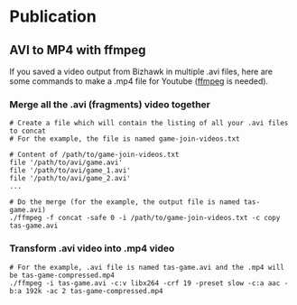# Publication

## AVI to MP4 with ffmpeg

If you saved a video output from Bizhawk in multiple .avi files, here are some commands to make a .mp4 file for Youtube ([ffmpeg](https://ffmpeg.org/download.html) is needed).

### Merge all the .avi (fragments) video together

    # Create a file which will contain the listing of all your .avi files to concat
    # For the example, the file is named game-join-videos.txt
    
    # Content of /path/to/game-join-videos.txt 
    file '/path/to/avi/game.avi'
    file '/path/to/avi/game_1.avi'
    file '/path/to/avi/game_2.avi'
    ...

    # Do the merge (for the example, the output file is named tas-game.avi)
    ./ffmpeg -f concat -safe 0 -i /path/to/game-join-videos.txt -c copy tas-game.avi

### Transform .avi video into .mp4 video

    # For the example, .avi file is named tas-game.avi and the .mp4 will be tas-game-compressed.mp4
    ./ffmpeg -i tas-game.avi -c:v libx264 -crf 19 -preset slow -c:a aac -b:a 192k -ac 2 tas-game-compressed.mp4